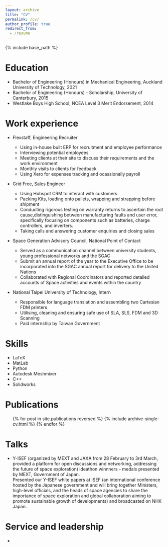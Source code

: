 ```yaml
---
layout: archive
title: "CV"
permalink: /cv/
author_profile: true
redirect_from:
  - /resume
---
```


{% include base_path %}

Education
======
* Bachelor of Engineering (Honours) in Mechanical Engineering, Auckland University of Technology, 2021
* Bachelor of Engineering (Honours) - Scholarship, University of Canterbury, 2015
* Westlake Boys High School, NCEA Level 3 Merit Endorsement, 2014

Work experience
======
* Flexstaff, Engineering Recruiter
  * Using in-house built ERP for recruitment and employee performance
  * Interviewing potential employees
  * Meeting clients at their site to discuss their requirements and the work environment
  * Monthly visits to clients for feedback
  * Using Xero for expenses tracking and ocassionally payroll
* Grid Free, Sales Engineer
  * Using Hubspot CRM to interact with customers
  * Packing Kits, loading onto pallets, wrapping and strapping before shipment
  * Conducting rigorous testing on warranty returns to ascertain the root cause,distinguishing between
manufacturing faults and user error, specifically focusing on components such as batteries, charge controllers, and inverters.
  * Taking calls and answering customer enquiries and closing sales

* Space Generation Advisory Council, National Point of Contact
  * Served as a communication channel between university students, young professional networks and the SGAC
  * Submit an annual report of the year to the Executive Office to be incorporated into the SGAC annual report for delivery to the United Nations
  * Collaborated with Regional Coordinators and reported detailed accounts of Space activities and events within the country

* National Taipei University of Technology, Intern
  * Responsible for language translation and assembling two Cartesian FDM printers
  * Utilising, cleaning and ensuring safe use of SLA, SLS, FDM and 3D Scanning
  * Paid internship by Taiwan Government

  
Skills
======
* LaTeX
* MatLab
* Python
* Autodesk Meshmixer
* C++
* Solidworks

Publications
======
  <ul>{% for post in site.publications reversed %}
    {% include archive-single-cv.html %}
  {% endfor %}</ul>
  
Talks
======
* Y-ISEF (organized by MEXT and JAXA from 28 February to 3rd March, provided a platform for open discussions and networking, addressing the future of space exploration) ideathon winnners - medals presented by MEXT, Government of Japan.
<br>Presented our Y-ISEF white papers at ISEF (an international conference hosted by the Japanese government and will bring together Ministers, high-level officials, and the heads of space agencies to share the importance of space exploration and global collaboration aiming to promote sustainable growth of developments) and broadcasted on NHK Japan.
  
  
Service and leadership
======
* 
